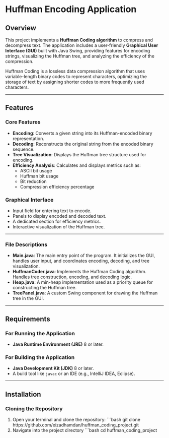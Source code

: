 
# Huffman Encoding Application

## Overview

This project implements a **Huffman Coding algorithm** to compress and decompress text. The application includes a user-friendly **Graphical User Interface (GUI)** built with Java Swing, providing features for encoding strings, visualizing the Huffman tree, and analyzing the efficiency of the compression.

Huffman Coding is a lossless data compression algorithm that uses variable-length binary codes to represent characters, optimizing the storage of text by assigning shorter codes to more frequently used characters.

---

## Features

### Core Features
- **Encoding**: Converts a given string into its Huffman-encoded binary representation.
- **Decoding**: Reconstructs the original string from the encoded binary sequence.
- **Tree Visualization**: Displays the Huffman tree structure used for encoding.
- **Efficiency Analysis**: Calculates and displays metrics such as:
  - ASCII bit usage
  - Huffman bit usage
  - Bit reduction
  - Compression efficiency percentage

### Graphical Interface
- Input field for entering text to encode.
- Panels to display encoded and decoded text.
- A dedicated section for efficiency metrics.
- Interactive visualization of the Huffman tree.

---


### File Descriptions

- **Main.java**: The main entry point of the program. It initializes the GUI, handles user input, and coordinates encoding, decoding, and tree visualization.
- **HuffmanCoder.java**: Implements the Huffman Coding algorithm. Handles tree construction, encoding, and decoding logic.
- **Heap.java**: A min-heap implementation used as a priority queue for constructing the Huffman tree.
- **TreePanel.java**: A custom Swing component for drawing the Huffman tree in the GUI.

---

## Requirements

### For Running the Application
- **Java Runtime Environment (JRE)** 8 or later.

### For Building the Application
- **Java Development Kit (JDK)** 8 or later.
- A build tool like `javac` or an IDE (e.g., IntelliJ IDEA, Eclipse).

---

## Installation

### Cloning the Repository

<ol>
  <li>
     Open your terminal and clone the repository:
   ```bash
    git clone https://github.com/eizadhamdan/huffman_coding_project.git
  </li>
  <li>
    Navigate into the project directory
    ```bash
    cd huffman_coding_project
  </li>
</ol>
